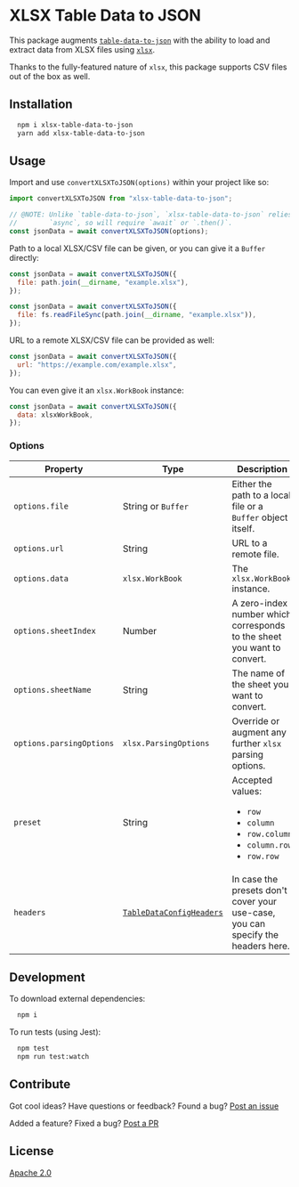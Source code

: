 # XLSX Table Data to JSON

This package augments [`table-data-to-json`](https://www.npmjs.com/package/table-data-to-json)
with the ability to load and extract data from XLSX files using
[`xlsx`](https://www.npmjs.com/package/xlsx).

Thanks to the fully-featured nature of `xlsx`, this package
supports CSV files out of the box as well.

## Installation

```sh
  npm i xlsx-table-data-to-json
  yarn add xlsx-table-data-to-json
```

## Usage

Import and use `convertXLSXToJSON(options)` within your project like so:

```js
import convertXLSXToJSON from "xlsx-table-data-to-json";

// @NOTE: Unlike `table-data-to-json`, `xlsx-table-data-to-json` relies on
//        `async`, so will require `await` or `.then()`.
const jsonData = await convertXLSXToJSON(options);
```

Path to a local XLSX/CSV file can be given, or you can give it a `Buffer` directly:

```js
const jsonData = await convertXLSXToJSON({
  file: path.join(__dirname, "example.xlsx"),
});

const jsonData = await convertXLSXToJSON({
  file: fs.readFileSync(path.join(__dirname, "example.xlsx")),
});
```

URL to a remote XLSX/CSV file can be provided as well:

```js
const jsonData = await convertXLSXToJSON({
  url: "https://example.com/example.xlsx",
});
```

You can even give it an `xlsx.WorkBook` instance:

```js
const jsonData = await convertXLSXToJSON({
  data: xlsxWorkBook,
});
```

### Options

| Property                 | Type                                                                                                 | Description                                                                                                          |
| ------------------------ | ---------------------------------------------------------------------------------------------------- | -------------------------------------------------------------------------------------------------------------------- |
| `options.file`           | String or `Buffer`                                                                                   | Either the path to a local file or a `Buffer` object itself.                                                         |
| `options.url`            | String                                                                                               | URL to a remote file.                                                                                                |
| `options.data`           | `xlsx.WorkBook`                                                                                      | The `xlsx.WorkBook` instance.                                                                                        |
| `options.sheetIndex`     | Number                                                                                               | A zero-index number which corresponds to the sheet you want to convert.                                              |
| `options.sheetName`      | String                                                                                               | The name of the sheet you want to convert.                                                                           |
| `options.parsingOptions` | `xlsx.ParsingOptions`                                                                                | Override or augment any further `xlsx` parsing options.                                                              |
| `preset`                 | String                                                                                               | Accepted values:<ul><li>`row`</li><li>`column`</li><li>`row.column`</li><li>`column.row`</li><li>`row.row`</li></ul> |
| `headers`                | [`TableDataConfigHeaders`](https://github.com/lvl99/table-data-to-json/blob/main/lib/core.ts#L26:32) | In case the presets don't cover your use-case, you can specify the headers here.                                     |

## Development

To download external dependencies:

```sh
  npm i
```

To run tests (using Jest):

```sh
  npm test
  npm run test:watch
```

## Contribute

Got cool ideas? Have questions or feedback? Found a bug? [Post an issue](https://github.com/lvl99/table-data-to-json/issues)

Added a feature? Fixed a bug? [Post a PR](https://github.com/lvl99/table-data-to-json/compare)

## License

[Apache 2.0](LICENSE.md)
